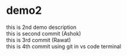# demo2

this is 2nd demo description
<br>
this is second commit (Ashok)
<br>
this is 3rd commit (Rawat)
<br>
this is 4th commit using git in vs code terminal
